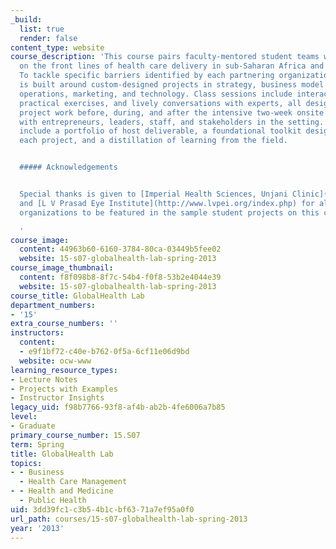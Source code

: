 ```yaml
---
_build:
  list: true
  render: false
content_type: website
course_description: 'This course pairs faculty-mentored student teams with enterprises
  on the front lines of health care delivery in sub-Saharan Africa and South Asia.
  To tackle specific barriers identified by each partnering organization, the course
  is built around custom-designed projects in strategy, business model innovation,
  operations, marketing, and technology. Class sessions include interactive cases,
  practical exercises, and lively conversations with experts, all designed to support
  project work before, during, and after the intensive two-week onsite collaboration
  with entrepreneurs, leaders, staff, and stakeholders in the setting. Course assignments
  include a portfolio of host deliverable, a foundational toolkit designed to support
  each project, and a distillation of learning from the field.


  ##### Acknowledgements


  Special thanks is given to [Imperial Health Sciences, Unjani Clinic](https://www.msh.org/partner/imperial-health-sciences)
  and [L V Prasad Eye Institute](http://www.lvpei.org/index.php) for allowing their
  organizations to be featured in the sample student projects on this course site.

  '
course_image:
  content: 44963b60-6160-3784-80ca-03449b5fee02
  website: 15-s07-globalhealth-lab-spring-2013
course_image_thumbnail:
  content: f8f098b8-8f7c-54b4-f0f8-53b2e4044e39
  website: 15-s07-globalhealth-lab-spring-2013
course_title: GlobalHealth Lab
department_numbers:
- '15'
extra_course_numbers: ''
instructors:
  content:
  - e9f1bf72-c40e-b762-0f5a-6cf11e06d9bd
  website: ocw-www
learning_resource_types:
- Lecture Notes
- Projects with Examples
- Instructor Insights
legacy_uid: f98b7766-93f8-af4b-ab2b-4fe6006a7b85
level:
- Graduate
primary_course_number: 15.S07
term: Spring
title: GlobalHealth Lab
topics:
- - Business
  - Health Care Management
- - Health and Medicine
  - Public Health
uid: 3dd39fc1-c3b5-4b1c-bf63-71a7ef95a0f0
url_path: courses/15-s07-globalhealth-lab-spring-2013
year: '2013'
---
```

